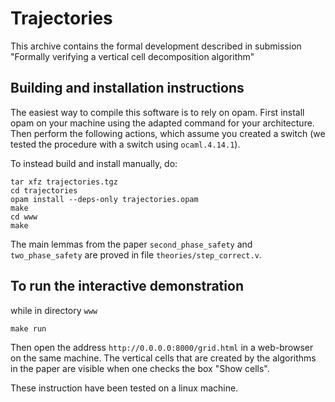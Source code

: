 # Trajectories

This archive contains the formal development described in submission
 "Formally verifying a vertical cell decomposition algorithm"

## Building and installation instructions

The easiest way to compile this software is to rely on opam.  First install
opam on your machine using the adapted command for your architecture.  Then
perform the following actions, which assume you created a switch (we tested
the procedure with a switch using `ocaml.4.14.1`).

To instead build and install manually, do:

```shell
tar xfz trajectories.tgz
cd trajectories
opam install --deps-only trajectories.opam
make
cd www
make
```
The main lemmas from the paper `second_phase_safety` and `two_phase_safety`
are proved in file `theories/step_correct.v`.

## To run the interactive demonstration

while in directory `www`

```shell
make run
```
Then open the address `http://0.0.0.0:8000/grid.html` in a web-browser on the
same machine.  The vertical cells that are created by the algorithms in
the paper are visible when one checks the box "Show cells".


These instruction have been tested on a linux machine.